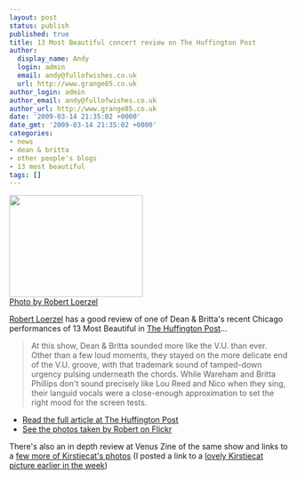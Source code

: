 ```yaml
---
layout: post
status: publish
published: true
title: 13 Most Beautiful concert review on The Huffington Post
author:
  display_name: Andy
  login: admin
  email: andy@fullofwishes.co.uk
  url: http://www.grange85.co.uk
author_login: admin
author_email: andy@fullofwishes.co.uk
author_url: http://www.grange85.co.uk
date: '2009-03-14 21:35:02 +0000'
date_gmt: '2009-03-14 21:35:02 +0000'
categories:
- news
- dean & britta
- other people's blogs
- 13 most beautiful
tags: []
---
```

<div class="imagebox-a"><a title="Dean & Britta with Warhol films, by robertloerzel" href="http://www.flickr.com/photos/robertloerzel/3336655337/in/set-72157614915339471/"><img src="https://farm2.static.flickr.com/1326/3336655337_669a280c2d_m.jpg" width="240" height="183"></a><br/><a href="http://www.flickr.com/photos/robertloerzel/">Photo by Robert Loerzel</a></div>
<p><a href="http://www.undergroundbee.com/">Robert Loerzel</a> has a good review of one of Dean & Britta's recent Chicago performances of 13 Most Beautiful in <a href="http://www.huffingtonpost.com/robert-loerzel/rocking-to-warhol-films_b_173313.html">The Huffington Post</a>...</p>
<blockquote><p>At this show, Dean & Britta sounded more like the V.U. than ever. Other than a few loud moments, they stayed on the more delicate end of the V.U. groove, with that trademark sound of tamped-down urgency pulsing underneath the chords. While Wareham and Britta Phillips don't sound precisely like Lou Reed and Nico when they sing, their languid vocals were a close-enough approximation to set the right mood for the screen tests.</p></blockquote>
<ul>
<li><a href="http://www.huffingtonpost.com/robert-loerzel/rocking-to-warhol-films_b_173313.html">Read the full article at The Huffington Post</a></li>
<li><a href="http://www.flickr.com/photos/robertloerzel/sets/72157614915339471/">See the photos taken by Robert on Flickr</a></li>
</ul>
<p><ins datetime="2009-03-15T19:19:51+00:00">
<p>There's also an <span class="removed_link" title="http://venuszine.com/articles/music/live_reviews/5400/Dean__Britta_bring_Warhol_to_life_in_Chicago">in depth review at Venus Zine</span> of the same show and links to a <a href="http://www.flickr.com/photos/venuszine/sets/72157615114372408/">few more of Kirstiecat's photos</a> (I posted a link to a <a href="/2009/03/10/photo-dean-america/">lovely Kirstiecat picture earlier in the week</a>)</p>
<p></ins></p>
